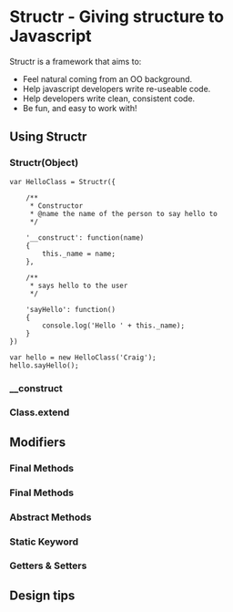 Structr - Giving structure to Javascript            
======================================== 
Structr is a framework that aims to:
* Feel natural coming from an OO background.   
* Help javascript developers write re-useable code.
* Help developers write clean, consistent code.  
* Be fun, and easy to work with!
		   
		
Using Structr
-------------
               
### Structr(Object) ###  

	var HelloClass = Structr({  
		
		/**
		 * Constructor
		 * @name the name of the person to say hello to
		 */
		    
		'__construct': function(name)
		{
			this._name = name;
		},                
		
		/**
		 * says hello to the user 
		 */
		 
		'sayHello': function()
		{
			console.log('Hello ' + this._name);
		}
	})                       

	var hello = new HelloClass('Craig');         
	hello.sayHello();  

                   
### __construct ###  
### Class.extend ###

Modifiers
---------      
                      
                        
### Final Methods ###
                        
### Final Methods ###

### Abstract Methods ###
    
### Static Keyword ###

### Getters & Setters ###    


Design tips
---------


